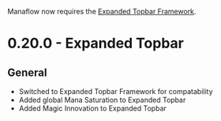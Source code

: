 Manaflow now requires the [Expanded Topbar Framework](https://steamcommunity.com/sharedfiles/filedetails/?id=3508296963).

# 0.20.0 - Expanded Topbar

## General
- Switched to Expanded Topbar Framework for compatability
- Added global Mana Saturation to Expanded Topbar
- Added Magic Innovation to Expanded Topbar